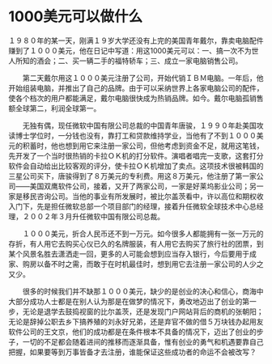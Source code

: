 # 1000美元可以做什么
１９８０年的某一天，刚满１９岁大学还没有上完的美国青年戴尔，靠卖电脑配件赚到了１０００美元，他在日记中写道：用这1000美元可以：一、搞一次不为世人所知的酒会；二、买一辆二手的福特轿车；三、成立一家电脑销售公司。 

　　第二天戴尔用这１０００美元注册了公司，开始代销ＩＢＭ电脑。一年后，他开始组装电脑，并推出了自己的品牌。由于可以采纳世界上各家电脑公司的配件，使各个档次的用户都能满足，戴尔电脑很快成为热销品牌。如今。戴尔电脑孤销售额全球第二，利润全球第一。 

　　无独有偶，现任微软中国有限公司总裁的中国青年唐骏，１９９０年赴美国攻读博士学位时，一分钱也没有，靠打工和贷款维持学业，当他有了不到１０００美元的积蓄时，他也想到用它来注册一家公司，但他考虑到资金不足，就用这笔钱，先开发了一个当时很热销的卡拉ＯＫ机的打分软件。演唱者唱完一支歌，这套打分软件会自动给出比较客观的评分，使卡拉ＯＫ机增加了卖点。这项技术很被韩国的三星公司买下，唐骏得到了８万美元的专利费。用这８万美元，他注册了第一家公司——美国双鹰软件公司，接着，又开了两家公司，一家是好莱坞影业公司；另一家是移民咨询公司。当他的事业有所发展时，被比尔盖茨看中，许以高位和期权收入门下，先是担任微软总部一个项目部门的经理，接着升任微软全球技术中心总经理，２００２年３月升任微软中国有限公司总裁。 

　　１０００美元，折合人民币还不到一万元。如今很多人都能拥有一张一万元的存折，有人用它去购买心仪已久的名牌服装，有人用它去购买了旅行社的团票，到某个风景名胜去潇洒走一回，更多的人可能会想到应当存入银行，今后要用于成家、购房以备不时之需，而敢于在时机最佳时，想到用它去注册一家公司的人少之又少。 

　　很多的时候我们并不缺那１０００美元，缺少的是创业的决心和信心，商海中大部分成功人士都是在别人认为那是在做梦的情况下，勇改地迈出了创业的第一步，无论是退学去鼓捣视窗的比尔盖茨，还是发现门户网站背后的商机的张朝阳；无论是辞掉公职去乡下搞养殖的刘永好兄弟，还是弃官不做的借５万块钱办起用友软件公司的王文京，他们的成功都是在条件根本不具备的情况下，迈出了创业的步子，一切的不足都会随着进间的推移而逐渐具备，惟有创业的勇气和机遇要靠自己把握，如果要等到万事皆备才去注册，谁能保证这些成功者的命运不会被改写？
 